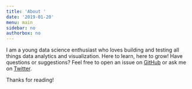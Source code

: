 ```yaml
---
title: 'About '
date: '2019-01-20'
menu: main
sidebar: no
authorbox: no
---
```


I am a young data science enthusiast who loves building and testing all things data analytics and visualization. Here to learn, here to grow! Have questions or suggestions? Feel free to open an issue on [GitHub](https://github.com/CarlvinJerry) or ask me on [Twitter](https://twitter.com/PipeFunction).

Thanks for reading!
